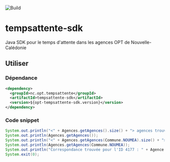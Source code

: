 ![Build](https://github.com/opt-nc/opt-temps-attente-agences-sdk/actions/workflows/maven.yml/badge.svg)

# tempsattente-sdk

Java SDK pour le temps d'attente dans les agences OPT de Nouvelle-Calédonie

## Utiliser

### Dépendance

```xml
<dependency>
  <groupId>nc.opt.tempsattente</groupId>
  <artifactId>tempsattente-sdk</artifactId>
  <version>${opt-tempsattente-sdk.version}</version>
</dependency>
```

### Code snippet

```java
System.out.println("<" + Agences.getAgences().size() + "> agences trouvées");
System.out.println(Agences.getAgences());
System.out.println("<" + Agences.getAgences(Commune.NOUMEA).size() + "> agences trouvées pour <" + Commune.NOUMEA + ">");
System.out.println(Agences.getAgences(Commune.NOUMEA));
System.out.println("Correspondance trouvée pour l'ID 4177 : " + Agence.getAgence("4177").toString());  
System.exit(0);
```
